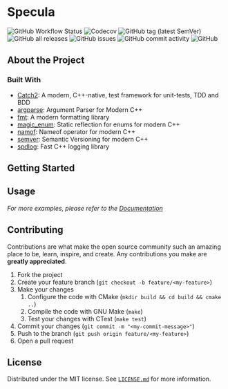 # Specula

![GitHub Workflow Status](https://img.shields.io/github/workflow/status/Nedra1998/Specula/CI?label=Build&style=flat-square)
![Codecov](https://img.shields.io/codecov/c/github/Nedra1998/Specula?label=Coverage&style=flat-square)
![GitHub tag (latest SemVer)](https://img.shields.io/github/v/tag/Nedra1998/Specula?label=Tag&style=flat-square)
![GitHub all releases](https://img.shields.io/github/downloads/Nedra1998/Specula/total?label=Downloads&style=flat-square)
![GitHub issues](https://img.shields.io/github/issues/Nedra1998/Specula?label=Issues&style=flat-square)
![GitHub commit activity](https://img.shields.io/github/commit-activity/m/Nedra1998/Specula?label=Commit%20Activity&style=flat-square)
![GitHub](https://img.shields.io/github/license/Nedra1998/Specula?label=License&style=flat-square)

## About the Project

### Built With

- [Catch2](https://github.com/catchorg/Catch2): A modern, C++-native, test framework for unit-tests, TDD and BDD
- [argparse](https://github.com/p-ranav/argparse): Argument Parser for Modern C++
- [fmt](https://github.com/fmtlib/fmt): A modern formatting library
- [magic_enum](https://github.com/Neargye/magic_enum): Static reflection for enums for modern C++
- [namof](https://github.com/Neargye/nameof): Nameof operator for modern C++
- [semver](https://github.com/Neargye/semver): Semantic Versioning for modern C++
- [spdlog](https://github.com/gabime/spdlog): Fast C++ logging library

## Getting Started

## Usage

_For more examples, please refer to the [Documentation](https://github.com/Nedra1998/Specula/tree/main/docs)_

## Contributing

Contributions are what make the open source community such an amazing place to
be, learn, inspire, and create. Any contributions you make are **greatly
appreciated**.

1. Fork the project
2. Create your feature branch (`git checkout -b feature/<my-feature>`)
3. Make your changes
   1. Configure the code with CMake (`mkdir build && cd build && cmake ..`)
   2. Compile the code with GNU Make (`make`)
   3. Test your changes with CTest (`make test`)
4. Commit your changes (`git commit -m "<my-commit-message>"`)
5. Push to the branch (`git push origin feature/<my-feature>`)
6. Open a pull request

## License

Distributed under the MIT license. See
[`LICENSE.md`](https://github.com/Nedra1998/Specula/blob/development/LICENSE.md)
for more information.
